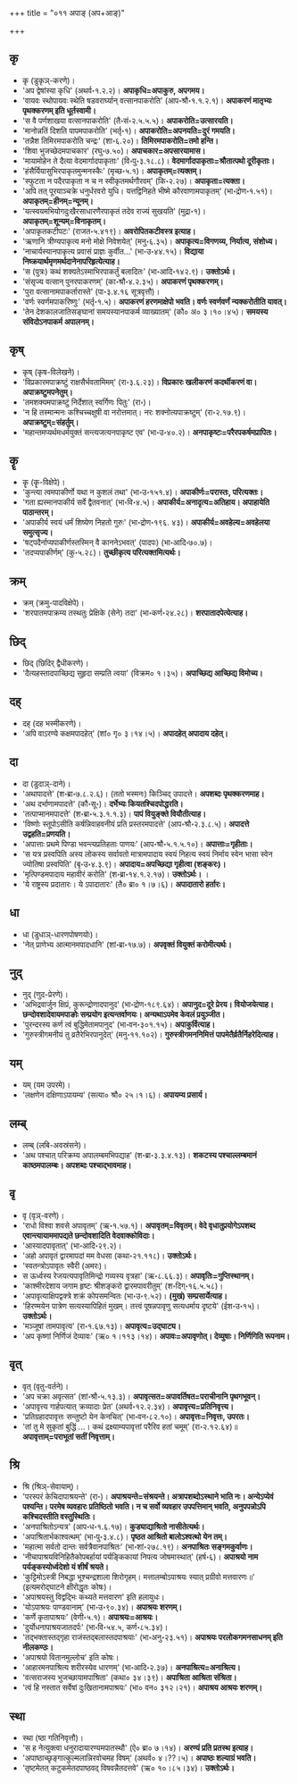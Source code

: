 +++
title = "०११ अपाङ् (अप+आङ्)"

+++

## कृ
- कृ (डुकृञ्-करणे)।
- 'अप द्वेषांस्या कृधि' (अथर्व॰१.२.२)। **अपाकृधि=अपाकुरु, अपगमय।**
- 'वायवः स्थोपायवः स्थेति षडवरार्घ्यान् वत्सानपाकरोति' (आप॰श्रौ॰१.१.२.१)। **अपाकरणं मातृभ्यः पृथक्करणम् इति धूर्तस्वामी।**
- 'स वै पर्णशाखया वत्सानपाकरोति' (तै॰सं॰२.५.५.५)। **अपाकरोति=उत्सारयति।**
- 'मानोन्नतिं दिशति पापमपाकरोति' (भर्तृ॰१)। **अपाकरोति=अपनयति=दुरं गमयति।**
- 'तन्नैश तिमिरमपाकरोति चन्द्रः' (शा॰६.२०)। **तिमिरमपाकरोति=तमो हन्ति।**
- 'शिवा भुजच्छेदमपाचकार' (रघु॰७.५०)। **अपाचकार=अपसारयामास।**
- 'मायामोहेन ते दैत्या वेदमार्गादपाकृताः' (वि॰पु॰३.१८.८)। **वेदमार्गादपाकृताः=श्रौतात्पथो दूरीकृताः।**
- 'हंसैर्यियासुभिरपाकृतमुन्मनस्कैः' (मृच्छ॰५.१)। **अपाकृतम्=त्यक्तम्।**
- 'स्फुटता न पदैरपाकृता न च न स्वीकृतमर्थगौरवम्' (कि॰२.२७)। **अपाकृता=त्यक्ता।**
- 'अपि तत् पूरयाञ्चक्रे धनुर्धरवरो युधि। यत्तद्विनिहते भीष्मे कौरवाणामपाकृतम्' (भा॰द्रोण॰१.५१)। **अपाकृतम्=हीनम्=न्यूनम्।**
- 'यत्स्वयमभियोगदुःखैरसाधारणैरपाकृतं तदेव राज्यं सुखयति' (मुद्रा॰१)। **अपाकृतम्=शून्यम्=विनाकृतम्।**
- 'अपाकृतकटीपटः' (राजत॰५.४१९)। **अवरोपितकटीवस्त्र इत्याह।**
- 'ऋणानि त्रीण्यपाकृत्य मनो मोक्षे निवेशयेत्' (मनु॰६.३५)। **अपाकृत्य=विगणय्य, निर्यात्य, संशोध्य।**
- 'नाचार्यस्यानपाकृत्य प्रवासं प्राज्ञः कुर्वीत...' (भा॰उ॰४४.१५)। **विद्याया निष्क्रयार्थमृणमर्थदानेनापरिहृत्येत्याह।**
- 'स (पुत्रः) कथं शक्यतेऽस्माभिरपाकर्तुं बलादितः' (भा॰आदि॰१४२.९)। **उक्तोऽर्थः।**
- 'संसृज्य वत्सान् पुनरपाकरणम्' (का॰श्रौ॰४.२.३५)। **अपाकरणं पृथक्करणम्।**
- 'पुरा वत्सानामपाकर्तारास्ते' (पा॰३.४.१६ सूत्रवृत्तौ)।
- 'वर्णः स्वर्णमपाकरिष्णुः' (भर्तृ॰१.५)। **अपाकरणं हरणमाक्षेपो भवति। वर्णः स्वर्णवर्णं न्यक्करोतीति यावत्।**
- 'तेन देशकालजातिसङ्घानां समयस्यानपाकर्म व्याख्यातम्' (कौ० अ० ३।१०।४५)। **समयस्य संविदोऽनपाकर्म अपालनम्।**

## कृष्
- कृष् (कृष-विलेखने)।
- 'विप्रकारमपाक्रष्टुं राक्षसैर्भवतामिमम्' (रा॰३.६.२३)। **विप्रकारः खलीकरणं कदर्थीकरणं वा। अपाक्रष्टुमपनेतुम्।**
- 'तमशक्यमपाक्रष्टुं निर्देशात् स्वर्गिणः पितुः' (रा॰)।
- 'न हि तस्मान्मनः कश्चिच्चक्षुषी वा नरोत्तमात्। नरः शक्नोत्यपाक्रष्टुम्' (रा॰२.१७.९)। **अपाक्रष्टुम्=संहर्तुम्।**
- 'महान्तमप्यर्थमधर्मयुक्तं सन्त्यजत्यनपाकृष्ट एव' (भा॰उ॰४०.२)। **अनपाकृष्टः=परैरपकर्षमप्रापितः।**

## कॄ
- कॄ (कॄ-विक्षेपे)।
- 'कुन्त्या त्वमपाकीर्णो यथा न कुशलं तथा' (भा॰उ॰१५१.४)। **अपाकीर्णः=परास्तः, परित्यक्तः।**
- 'गता ह्यस्मानपाकीर्य सर्वे द्वैतवनात्' (भा॰वि॰४.५)। **अपाकीर्य=अनादृत्य=अतिहाय। अपाहायेति पाठान्तरम्।**
- 'अपाकीर्य स्वयं धर्मं शिष्येण निहतो गुरुः' (भा॰द्रोण॰१९६. ४३)। **अपाकीर्य=अवहेल्य=अवहेलया समुत्सृज्य।**
- 'षट्पदैर्नाप्यपाकीर्णस्तस्मिन् वै काननेऽभवत्' (पादपः) (भा॰आदि॰७०.७)।
- 'तदप्यपाकीर्णम्' (कु॰५.२८)। **तुच्छीकृत्य परित्यक्तमित्यर्थः।**

## क्रम्
- क्रम् (क्रमु-पादविक्षेपे)।
- 'शरपातमपाक्रम्य तस्थतुः प्रेक्षिके (सेने) तदा' (भा॰कर्ण॰२४.२८)। **शरपातादपेत्येत्याह।**

## छिद्
- छिद् (छिदिर् द्वैधीकरणे)।
- 'दैत्यहस्तादपाच्छिद्य सुहृदा सम्प्रति त्वया' (विक्रम० १।३५)। **अपाच्छिद्य आच्छिद्य विमोच्य।**

## दह्
- दह् (दह भस्मीकरणे)।
- 'अपि वाऽरण्ये कक्षमपादहेत्' (शां० गृ० ३।१४।५)। **अपादहेत् अपादाय दहेत्।**

## दा
- दा (डुदाञ्-दाने)।
- 'अथापादत्ते' (श॰ब्रा॰७.८.२.६)। (ततो भस्मनः) किञ्चिद् उपादत्ते। **अपशब्दः पृथक्करणमाह।**
- 'अथ दर्भाणामपादत्ते' (कौ॰सू॰)। **दर्भेभ्यः कियतश्चिदपोद्धरति।**
- 'तत्पाप्मानमपादत्ते' (श॰ब्रा॰५.३.१.१.३)। **पापं वियुङ्क्ते वियौतीत्याह।**
- 'विष्णोः स्तूपोऽसीति कर्षन्निवाहवनीयं प्रति प्रस्तरमपादत्ते' (आप॰श्रौ॰२.३.८.५)। **अपादत्ते उद्वहति=प्रणयति।**
- 'अपात्ताः प्रथमे पिण्डा भवन्त्यप्रतिहताः पाणयः' (आप॰श्रौ॰५.१.५.१०)। **अपात्ताः=गृहीताः।**
- 'स यत्र प्रस्वपिति अस्य लोकस्य सर्वावतो मात्रामपादाय स्वयं निहत्य स्वयं निर्माय स्वेन भासा स्वेन ज्योतिषा प्रस्वपिति' (बृ॰उ॰४.३.९)। **अपादाय=अपच्छिद्या गृहीत्वा (शङ्करः)।**
- 'मृत्पिण्डमपादाय महावीरं करोति' (श॰ब्रा॰१४.१.२.१७)। **उक्तोऽर्थः।** ।
- 'ये राष्ट्रस्य प्रदातारः। ये ऽपादातारः' (तै० ब्रा० १।७।६)। **अपादातारो हर्तारः।**

## धा
- धा (डुधाञ्-धारणपोषणयोः)।
- 'नेत् प्राणेभ्य आत्मानमपादधानि' (शां॰ब्रा॰१७.७)। **अपवृक्तं वियुक्तं करोमीत्यर्थः।**

## नुद्
- नुद् (णुद-प्रेरणे)।
- 'अभिद्रवार्जुन क्षिप्रं, कुरून्द्रोणादपानुद' (भा॰द्रोण॰१८९.६४)। **अपानुद=दूरे प्रेरय। वियोजयेत्याह। छन्दोवशादेवायमपाङोः सम्प्रयोग इत्यन्तर्वाणयः। अन्यथाऽपमेव केवलं प्रयुञ्जीत।**
- 'पुरन्दरस्य कर्ण त्वं बुद्धिमेतामपानुद' (भा॰वन॰३०१.१५)। **अपाकुर्वित्याह।**
- 'गुरुस्त्रीगमनीयं तु व्रतैरेभिरपानुदेत्' (मनु॰११.१०२)। **गुरुस्त्रीगमननिमित्तं पापमेतैर्व्रतैर्निहरेदित्याह।**

## यम्
- यम् (यम उपरमे)।
- 'लक्षणेन दक्षिणाऽपायम्य' (सत्या० श्रौ० २५।१।६)। **अपायम्य प्रसार्य।**

## लम्ब्
- लम्ब् (लबि-अवस्रंसने)।
- 'अथ पश्चात् परिक्रम्य अपालम्बमभिपद्याह' (श॰ब्रा॰३.३.४.१३)। **शकटस्य पश्चाल्लम्बमानं काष्ठमपालम्बः। अपशब्दः पश्चाद्भावमाह।**

## वृ
- वृ (वृञ्-वरणे)।
- 'राधो विश्वा शवसे अपावृतम्' (ऋ॰१.५७.१)। **अपावृतम्=विवृतम्। वेदे वृधातुप्रयोगेऽपशब्द एवान्त्यायाममापद्यते छन्दोवशादिति वेदवाक्कोविदाः।**
- 'आस्यादपावृतात्' (भा॰आदि॰२९.२)।
- 'अहो अपावृतं द्वारमापदां मम वेधसा (कथा॰२१.११८)। **उक्तोऽर्थः।**
- 'स्वतन्त्रोऽपावृतः स्वैरी (अमरः)।
- स ऊर्ध्वस्य रेजयत्यपावृतिमिन्द्रो गव्यस्य वृत्रहा' (ऋ॰८.६६.३)। **अपावृतिः=गुप्तिस्थानम्।**
- 'काश्मीरदेशाय जगाम हृष्टः श्रीशङ्करो द्वारमपावरीतुम्' (श॰दिग्॰१६.५.५८)।
- 'अपावृत्याक्षिपद्वक्त्रे शक्रं कोपसमन्वितः (भा॰उ॰९.५२)। **(मुखं) सम्प्रसार्येत्याह।**
- 'हिरण्मयेन पात्रेण सत्यस्यापिहितं मुखम्। तत्त्वं पूषन्नपावृणु सत्यधर्माय दृष्टये' (ईश॰उ॰१५)। **उक्तोऽर्थः।**
- 'मञ्जूषां तामपावृत्य' (रा॰१.६७.१३)। **अपावृत्य=उद्घाट्य।**
- 'अप कृष्णां निर्णिजं देव्यावः' (ऋ० १।११३।१४)। **अपावः=अपावृणोत्। देव्युषाः। निर्णिगिति रूपनाम।**

## वृत्
- वृत् (वृतु-वर्तने)।
- 'अप चक्रा अवृत्सत' (शां॰श्रौ॰५.१३.३)। **अपावृत्सत=अपावर्तिषत=पराचीनानि पृथगभूवन्।**
- 'अपावृत्त्य गार्हपत्यात् क्रव्यादाः प्रेत' (अथर्व॰१२.२.३४)। **अपावृत्त्य=प्रतिनिवृत्त्य।**
- 'प्रतिग्रहादपावृत्तः सन्तुष्टो येन केनचित्' (भा॰वन॰८२.१०)। **अपावृत्तः=निवृत्तः, उपरतः।**
- 'तां तु मे सुकृतां बुद्धिं ...। कथं द्रक्ष्याम्यपावृत्तां परैरिव हतां चमूम्' (रा॰२.१२.६४)॥ **अपावृत्ताम्=पराभूतां सतीं निवृत्ताम्।**

## श्रि
- श्रि (श्रिञ्-सेवायाम्)।
- 'परस्परं केचिदापाश्रयन्ते' (रा॰)। **अपाश्रयन्ते=संश्रयन्ते। अत्रापशब्दोऽस्थाने भाति नः। अन्येऽप्येवं पश्यन्ति। परमेष व्यवहारः प्रतिष्ठितो भवति। न च सर्वो व्यवहार उपपत्तिमान् भवति, अनुपपन्नोऽपि कश्चिदस्तीति वस्तुस्थितिः।**
- 'अनपाश्रितोऽन्यत्र' (आप॰ध॰१.६.१७)। **कुड्याद्याश्रितो नासीतेत्यर्थः।**
- 'अपाश्रितार्भकाश्वत्थम्' (भा॰पु॰३.४.८)। **पृष्ठत आश्रितो बालोऽश्वत्थो येन तम्।**
- 'महात्मा सर्वतो दान्तः सर्वत्रैवानपाश्रितः' (भा॰शां॰२७८.१९)। **अनपाश्रितः सङ्गमकुर्वाणः।**
- 'नीचापाश्रयविनिहितैकोपबर्हायां पर्यङ्किकायां निपत्य जोषमास्थात्' (हर्ष॰६)। **अपाश्रयो नाम पर्यङ्कस्योर्ध्वदेशो यं शीर्षं श्रयते।**
- 'कुट्टिमोऽस्त्री निबद्धा भूश्चन्द्रशाला शिरोगृहम्। मत्तालम्बोऽपाश्रयः स्यात् प्रग्रीवो मत्तवारणः॥' (इत्यमरोद्घाटने क्षीरोद्धृतः कोषः)।
- 'अपाश्रयस्तु विद्वद्भिः कथ्यते मत्तवारण' इति हलायुधः।
- 'योऽपाश्रयः पाण्डवानाम्' (भा॰उ॰९०.३४)। **अपाश्रयः शरणम्।**
- 'कर्णे कृतापाश्रयः' (वेणी॰५.१)। **अपाश्रयः=आश्रयः।**
- 'दुर्योधनापाश्रयजातदर्पः' (भा॰वि॰५४.५, कर्ण॰८५.३४)।
- 'तद्भक्तास्तद्गृहा राजंस्तद्बलास्तदपाश्रयाः' (भा॰अनु॰२३.५१)। **अपाश्रयः परलोकगमनसाधनम् इति नीलकण्ठः।**
- 'अपाश्रयो वितानमुल्लोच' इति कोषः।
- 'आहारमनपाश्रित्य शरीरस्येव धारणम्' (भा॰आदि॰२.३७)। **अनपाश्रित्य=अनाश्रित्य।**
- 'वत्सराजस्य भुजच्छायामपाश्रिता' (कथा० ३४।३९)। **अपाश्रिता आश्रिता संश्रिता।**
- 'त्वं हि नस्तात सर्वेषां दुःखितानामपाश्रयः' (भा० वन० ३१२।२१)। **अपाश्रय आश्रयः शरणम्।**

## स्था
- स्था (ष्ठा गतिनिवृत्तौ)।
- 'स ह नेत्युक्त्वा धनुरादायारण्यमपातस्थौ' (ऐ० ब्रा० ७।१४)। **अरण्यं प्रति प्रतस्थ इत्याह।**
- 'अपाष्ठाच्छृङ्गात्कुल्मलान्निरवोचमह विषम्' (अथर्व० ४।??।५)। **अपाष्ठः शल्याग्रं भवति।**
- 'तृष्टमेतत् कटुकमेतदपाष्ठवद् विषवन्नैतदत्तवे' (ऋ० १०।८५।३४)। **उक्तोऽर्थः।**
